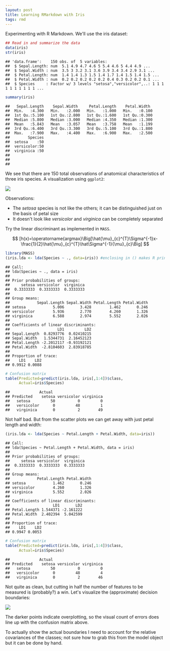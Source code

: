 ```yaml
---
layout: post
title: Learning RMarkdown with Iris
tags: rmd
---
```


Experimenting with R Markdown. We'll use the iris dataset:

``` r
## Read in and summarize the data
data(iris)
str(iris)
```

    ## 'data.frame':    150 obs. of  5 variables:
    ##  $ Sepal.Length: num  5.1 4.9 4.7 4.6 5 5.4 4.6 5 4.4 4.9 ...
    ##  $ Sepal.Width : num  3.5 3 3.2 3.1 3.6 3.9 3.4 3.4 2.9 3.1 ...
    ##  $ Petal.Length: num  1.4 1.4 1.3 1.5 1.4 1.7 1.4 1.5 1.4 1.5 ...
    ##  $ Petal.Width : num  0.2 0.2 0.2 0.2 0.2 0.4 0.3 0.2 0.2 0.1 ...
    ##  $ Species     : Factor w/ 3 levels "setosa","versicolor",..: 1 1 1 1 1 1 1 1 1 1 ...

``` r
summary(iris)
```

    ##   Sepal.Length    Sepal.Width     Petal.Length    Petal.Width   
    ##  Min.   :4.300   Min.   :2.000   Min.   :1.000   Min.   :0.100  
    ##  1st Qu.:5.100   1st Qu.:2.800   1st Qu.:1.600   1st Qu.:0.300  
    ##  Median :5.800   Median :3.000   Median :4.350   Median :1.300  
    ##  Mean   :5.843   Mean   :3.057   Mean   :3.758   Mean   :1.199  
    ##  3rd Qu.:6.400   3rd Qu.:3.300   3rd Qu.:5.100   3rd Qu.:1.800  
    ##  Max.   :7.900   Max.   :4.400   Max.   :6.900   Max.   :2.500  
    ##        Species  
    ##  setosa    :50  
    ##  versicolor:50  
    ##  virginica :50  
    ##                 
    ##                 
    ## 

We see that there are 150 total observations of anatomical characteristics of three iris species. A visualization using `ggplot2`:

![](http://phively.github.io/projects/experimentation/images/iris_files/figure-markdown_github/correlations-1.png)<!-- -->

Observations:

-   The *setosa* species is not like the others; it can be distinguished just on the basis of petal size
-   It doesn't look like *versicolor* and *virginica* can be completely separated

Try the linear discriminant as implemented in `MASS`.

$$
[h(x)=\operatorname{argmax}\Big[\hat{\mu}_{c}^{T}\Sigma^{-1}x-\frac{1}{2}\hat{\mu}_{c}^{T}\hat\Sigma^{-1}{\mu}_{c}\Big]
$$

``` r
library(MASS)
(iris.lda <- lda(Species ~ ., data=iris)) #enclosing in () makes R print the output
```

    ## Call:
    ## lda(Species ~ ., data = iris)
    ## 
    ## Prior probabilities of groups:
    ##     setosa versicolor  virginica 
    ##  0.3333333  0.3333333  0.3333333 
    ## 
    ## Group means:
    ##            Sepal.Length Sepal.Width Petal.Length Petal.Width
    ## setosa            5.006       3.428        1.462       0.246
    ## versicolor        5.936       2.770        4.260       1.326
    ## virginica         6.588       2.974        5.552       2.026
    ## 
    ## Coefficients of linear discriminants:
    ##                     LD1         LD2
    ## Sepal.Length  0.8293776  0.02410215
    ## Sepal.Width   1.5344731  2.16452123
    ## Petal.Length -2.2012117 -0.93192121
    ## Petal.Width  -2.8104603  2.83918785
    ## 
    ## Proportion of trace:
    ##    LD1    LD2 
    ## 0.9912 0.0088

``` r
# Confusion matrix
table(Predicted=predict(iris.lda, iris[,1:4])$class,
      Actual=iris$Species)
```

    ##             Actual
    ## Predicted    setosa versicolor virginica
    ##   setosa         50          0         0
    ##   versicolor      0         48         1
    ##   virginica       0          2        49

Not half bad. But from the scatter plots we can get away with just petal length and width:

``` r
(iris.lda <- lda(Species ~ Petal.Length + Petal.Width, data=iris))
```

    ## Call:
    ## lda(Species ~ Petal.Length + Petal.Width, data = iris)
    ## 
    ## Prior probabilities of groups:
    ##     setosa versicolor  virginica 
    ##  0.3333333  0.3333333  0.3333333 
    ## 
    ## Group means:
    ##            Petal.Length Petal.Width
    ## setosa            1.462       0.246
    ## versicolor        4.260       1.326
    ## virginica         5.552       2.026
    ## 
    ## Coefficients of linear discriminants:
    ##                   LD1       LD2
    ## Petal.Length 1.544371 -2.161222
    ## Petal.Width  2.402394  5.042599
    ## 
    ## Proportion of trace:
    ##    LD1    LD2 
    ## 0.9947 0.0053

``` r
# Confusion matrix
table(Predicted=predict(iris.lda, iris[,1:4])$class,
      Actual=iris$Species)
```

    ##             Actual
    ## Predicted    setosa versicolor virginica
    ##   setosa         50          0         0
    ##   versicolor      0         48         4
    ##   virginica       0          2        46

Not quite as clean, but cutting in half the number of features to be measured is (probably?) a win. Let's visualize the (approximate) decision boundaries:

![](http://phively.github.io/projects/experimentation/images/iris_files/figure-markdown_github/centered-boundaries-1.png)<!-- -->

The darker points indicate overplotting, so the visual count of errors does line up with the confusion matrix above.

To actually show the actual boundaries I need to account for the relative covariances of the classes; not sure how to grab this from the model object but it can be done by hand.
